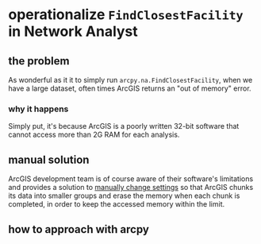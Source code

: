# operationalize `FindClosestFacility` in Network Analyst

## the problem
As wonderful as it it to simply run `arcpy.na.FindClosestFacility`, when we have a large dataset, often times ArcGIS returns an "out of memory" error.

### why it happens
Simply put, it's because ArcGIS is a poorly written 32-bit software that cannot access more than 2G RAM for each analysis.

## manual solution
ArcGIS development team is of course aware of their software's limitations and provides a solution to [manually change settings](https://support.esri.com/en/technical-article/000011110) so that ArcGIS chunks its data into smaller groups and erase the memory when each chunk is completed, in order to keep the accessed memory within the limit.

## how to approach with arcpy
